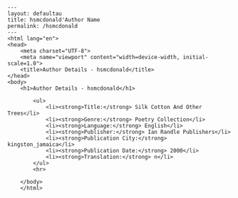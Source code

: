 
    ---
    layout: defaultau
    title: hsmcdonald'Author Name 
    permalink: /hsmcdonald
    ---
    <html lang="en">
    <head>
        <meta charset="UTF-8">
        <meta name="viewport" content="width=device-width, initial-scale=1.0">
        <title>Author Details - hsmcdonald</title>
    </head>
    <body>
        <h1>Author Details - hsmcdonald</h1>
        
            <ul>
                <li><strong>Title:</strong> Silk Cotton And Other Trees</li>
                <li><strong>Genre:</strong> Poetry Collection</li>
                <li><strong>Language:</strong> English</li>
                <li><strong>Publisher:</strong> Ian Randle Publishers</li>
                <li><strong>Publication City:</strong> kingston_jamaica</li>
                <li><strong>Publication Date:</strong> 2000</li>
                <li><strong>Translation:</strong> n</li>
            </ul>
            <hr>
            
        </body>
        </html>
        